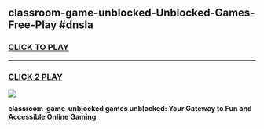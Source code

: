 
## classroom-game-unblocked-Unblocked-Games-Free-Play #dnsla
<h3>
<a href="https://us.freeplayer.one?title=classroom-game-unblocked&ref=9M">CLICK TO PLAY</a></h3>
<hr>

<h3>
<a href="https://us.freeplayer.one?title=classroom-game-unblocked&ref=9M">CLICK 2 PLAY</a>
  
</h3>

<a href="https://us.freeplayer.one?title=classroom-game-unblocked&ref=9M"><img src="https://clearcache.store/games.png"></a>


**classroom-game-unblocked games unblocked: Your Gateway to Fun and Accessible Online Gaming**
